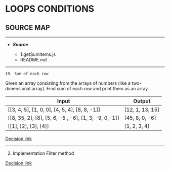 # LOOPS CONDITIONS

## SOURCE MAP

---

* ***Source***

  * 1.getSumItems.js
  * README.md

---

`19. Sum of each row`

Given an array consisting from the arrays of numbers (like a two-dimensional array). Find sum of each row and print them as an array.

| Input | Output |
| ----- |--------|
| [[3, 4, 5], [1, 0, 0], [4, 5, 4], [8, 8, -1]] | [12, 1, 13, 15] |
| [[8, 35, 2], [8], [5, 6, -5 , -6], [1, 3, -9, 0,-1]] | [45, 8, 0, -6] |
| [[1], [2], [3], [4]] | [1, 2, 3, 4] |

[Decision link](./1.getSumItems.js)

---

2. Implementation Filter method

[Decision link](./2.fakeFilter.js)